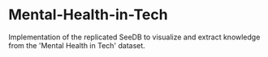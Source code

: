 # Mental-Health-in-Tech
Implementation of the replicated SeeDB to visualize and extract knowledge from the 'Mental Health in Tech' dataset. 
